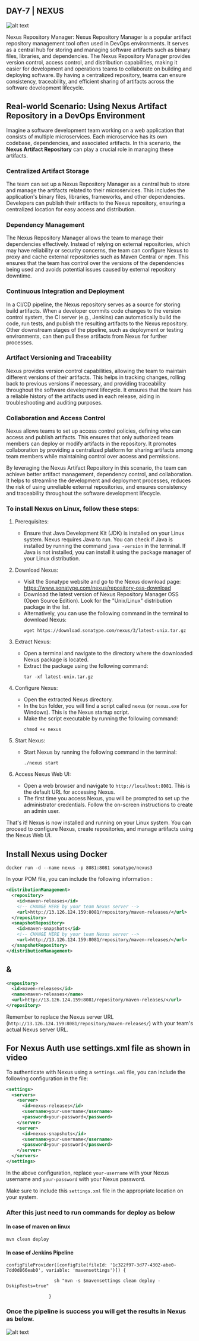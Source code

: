 
## DAY-7 | NEXUS

![alt text](https://github.com/jaiswaladi246/30-Days-Of-DevOps/blob/main/Images/5.png?raw=true)

Nexus Repository Manager: Nexus Repository Manager is a popular artifact repository management tool often used in DevOps environments. It serves as a central hub for storing and managing software artifacts such as binary files, libraries, and dependencies. The Nexus Repository Manager provides version control, access control, and distribution capabilities, making it easier for development and operations teams to collaborate on building and deploying software. By having a centralized repository, teams can ensure consistency, traceability, and efficient sharing of artifacts across the software development lifecycle.



## Real-world Scenario: Using Nexus Artifact Repository in a DevOps Environment

Imagine a software development team working on a web application that consists of multiple microservices. Each microservice has its own codebase, dependencies, and associated artifacts. In this scenario, the **Nexus Artifact Repository** can play a crucial role in managing these artifacts.

### **Centralized Artifact Storage**

The team can set up a Nexus Repository Manager as a central hub to store and manage the artifacts related to their microservices. This includes the application's binary files, libraries, frameworks, and other dependencies. Developers can publish their artifacts to the Nexus repository, ensuring a centralized location for easy access and distribution.

### **Dependency Management**

The Nexus Repository Manager allows the team to manage their dependencies effectively. Instead of relying on external repositories, which may have reliability or security concerns, the team can configure Nexus to proxy and cache external repositories such as Maven Central or npm. This ensures that the team has control over the versions of the dependencies being used and avoids potential issues caused by external repository downtime.

### **Continuous Integration and Deployment**

In a CI/CD pipeline, the Nexus repository serves as a source for storing build artifacts. When a developer commits code changes to the version control system, the CI server (e.g., Jenkins) can automatically build the code, run tests, and publish the resulting artifacts to the Nexus repository. Other downstream stages of the pipeline, such as deployment or testing environments, can then pull these artifacts from Nexus for further processes.

### **Artifact Versioning and Traceability**

Nexus provides version control capabilities, allowing the team to maintain different versions of their artifacts. This helps in tracking changes, rolling back to previous versions if necessary, and providing traceability throughout the software development lifecycle. It ensures that the team has a reliable history of the artifacts used in each release, aiding in troubleshooting and auditing purposes.

### **Collaboration and Access Control**

Nexus allows teams to set up access control policies, defining who can access and publish artifacts. This ensures that only authorized team members can deploy or modify artifacts in the repository. It promotes collaboration by providing a centralized platform for sharing artifacts among team members while maintaining control over access and permissions.

By leveraging the Nexus Artifact Repository in this scenario, the team can achieve better artifact management, dependency control, and collaboration. It helps to streamline the development and deployment processes, reduces the risk of using unreliable external repositories, and ensures consistency and traceability throughout the software development lifecycle.

### To install Nexus on Linux, follow these steps:

1. Prerequisites:
   - Ensure that Java Development Kit (JDK) is installed on your Linux system. Nexus requires Java to run. You can check if Java is installed by running the command `java -version` in the terminal. If Java is not installed, you can install it using the package manager of your Linux distribution.

2. Download Nexus:
   - Visit the Sonatype website and go to the Nexus download page: https://www.sonatype.com/nexus/repository-oss-download
   - Download the latest version of Nexus Repository Manager OSS (Open Source Edition). Look for the "Unix/Linux" distribution package in the list.
   - Alternatively, you can use the following command in the terminal to download Nexus:
     ```
     wget https://download.sonatype.com/nexus/3/latest-unix.tar.gz
     ```

3. Extract Nexus:
   - Open a terminal and navigate to the directory where the downloaded Nexus package is located.
   - Extract the package using the following command:
     ```
     tar -xf latest-unix.tar.gz
     ```

4. Configure Nexus:
   - Open the extracted Nexus directory.
   - In the `bin` folder, you will find a script called `nexus` (or `nexus.exe` for Windows). This is the Nexus startup script.
   - Make the script executable by running the following command:
     ```
     chmod +x nexus
     ```

5. Start Nexus:
   - Start Nexus by running the following command in the terminal:
     ```
     ./nexus start
     ```

6. Access Nexus Web UI:
   - Open a web browser and navigate to `http://localhost:8081`. This is the default URL for accessing Nexus.
   - The first time you access Nexus, you will be prompted to set up the administrator credentials. Follow the on-screen instructions to create an admin user.

That's it! Nexus is now installed and running on your Linux system. You can proceed to configure Nexus, create repositories, and manage artifacts using the Nexus Web UI.

## Install Nexus using Docker

```
docker run -d --name nexus -p 8081:8081 sonatype/nexus3
```
In your POM file, you can include the following information :

```xml
<distributionManagement>
  <repository>
    <id>maven-releases</id>
    <!-- CHANGE HERE by your team Nexus server -->
    <url>http://13.126.124.159:8081/repository/maven-releases/</url>
  </repository>
  <snapshotRepository>
    <id>maven-snapshots</id>
    <!-- CHANGE HERE by your team Nexus server -->
    <url>http://13.126.124.159:8081/repository/maven-releases/</url>
  </snapshotRepository>
</distributionManagement>
```

## & 

```xml
<repository>
  <id>maven-releases</id>
  <name>maven-releases</name>
  <url>http://13.126.124.159:8081/repository/maven-releases/</url>
</repository>
```

Remember to replace the Nexus server URL (`http://13.126.124.159:8081/repository/maven-releases/`) with your team's actual Nexus server URL.

## For Nexus Auth use settings.xml file as shown in video

To authenticate with Nexus using a `settings.xml` file, you can include the following configuration in the file:

```xml
<settings>
  <servers>
    <server>
      <id>nexus-releases</id>
      <username>your-username</username>
      <password>your-password</password>
    </server>
    <server>
      <id>nexus-snapshots</id>
      <username>your-username</username>
      <password>your-password</password>
    </server>
  </servers>
</settings>
```

In the above configuration, replace `your-username` with your Nexus username and `your-password` with your Nexus password. 

Make sure to include this `settings.xml` file in the appropriate location on your system.

### After this just need to run commands for deploy as below

#### In case of maven on linux
```
mvn clean deploy
```

#### In case of Jenkins Pipeline
```
configFileProvider([configFile(fileId: '1c322f97-3d77-4302-abe0-7dd0d866eab0', variable: 'mavensettings')]) {
                  
                  sh "mvn -s $mavensettings clean deploy -DskipTests=true"
                  
                }
```

### Once the pipeline is success you will get the results in Nexus as below.

![alt text](https://github.com/jaiswaladi246/30-Days-Of-DevOps/blob/main/Images/4.png?raw=true)
